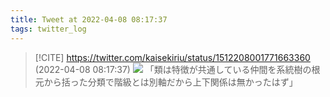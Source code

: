 ```yaml
---
title: Tweet at 2022-04-08 08:17:37
tags: twitter_log
---
```


> [!CITE] https://twitter.com/kaisekiriu/status/1512208001771663360 (2022-04-08 08:17:37)
> ![](https://twitter.com/kaisekiriu/status/1512208001771663360)
> 「類は特徴が共通している仲間を系統樹の根元から括った分類で階級とは別軸だから上下関係は無かったはず」
